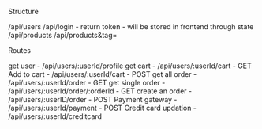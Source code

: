 Structure

/api/users /api/login - return token - will be stored in frontend through state /api/products /api/products&tag=

Routes

get user - /api/users/:userId/profile get cart - /api/users/:userId/cart - GET Add to cart - /api/users/:userId/cart - POST get all order - /api/users/:userId/order - GET get single order - /api/users/:userId/order/:orderId - GET create an order - /api/users/:userID/order - POST Payment gateway - /api/users/:userId/payment - POST Credit card updation - /api/users/:userId/creditcard